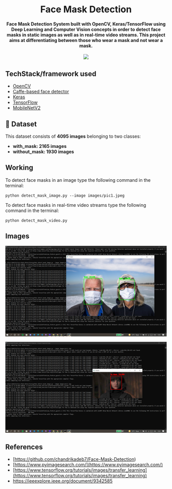 <h1 align="center">Face Mask Detection</h1>

  <h4 align="center">Face Mask Detection System built with OpenCV, Keras/TensorFlow using Deep Learning and Computer Vision concepts in order to detect face masks in static images as well as in real-time video streams. This project aims at differentiating between those who wear a mask and not wear a mask.</h4>
</div>
<p align="center"><img src="https://user-images.githubusercontent.com/64346030/163553258-f0917f86-986d-4c3d-8b6d-00fca56954ee.png"></p>


## TechStack/framework used

- [OpenCV](https://opencv.org/)
- [Caffe-based face detector](https://caffe.berkeleyvision.org/)
- [Keras](https://keras.io/)
- [TensorFlow](https://www.tensorflow.org/)
- [MobileNetV2](https://arxiv.org/abs/1801.04381)

## :file_folder: Dataset
This dataset consists of __4095 images__ belonging to two classes:
*	__with_mask: 2165 images__
*	__without_mask: 1930 images__

## Working

To detect face masks in an image type the following command in the terminal: 
```
python detect_mask_image.py --image images/pic1.jpeg
```
To detect face masks in real-time video streams type the following command in the terminal:
```
python detect_mask_video.py 
```
## Images

<p align="center">
  <img src="https://github.com/pranjay-poddar/Face-Mask-Detection/blob/main/images/img1.png">
</p>

<p align="center">
  <img src="https://github.com/pranjay-poddar/Face-Mask-Detection/blob/main/images/img2.png">
</p>

## References
* [https://github.com/chandrikadeb7/Face-Mask-Detection)
* [https://www.pyimagesearch.com/](https://www.pyimagesearch.com/)
* [https://www.tensorflow.org/tutorials/images/transfer_learning](https://www.tensorflow.org/tutorials/images/transfer_learning)
* https://ieeexplore.ieee.org/document/9342585
